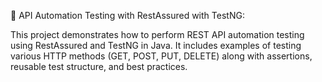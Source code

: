 🧪 API Automation Testing with RestAssured with TestNG:

This project demonstrates how to perform REST API automation testing using RestAssured and TestNG in Java. It includes examples of testing various HTTP methods (GET, POST, PUT, DELETE) along with assertions, reusable test structure, and best practices.
